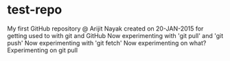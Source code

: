 # test-repo
My first GitHub repository @ Arijit Nayak created on 20-JAN-2015 for getting used to with git and GitHub
Now experimenting with 'git pull' and 'git push'
Now experimenting with 'git fetch'
Now experimenting on what? Experimenting on git pull
